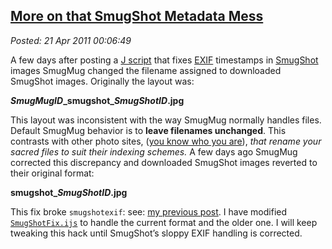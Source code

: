  
[More on that SmugShot Metadata Mess](http://bakerjd99.wordpress.com/2011/04/20/more-on-that-smugshot-metadata-mess/)
---------------------------------------------------------------------------------------------------------------------

*Posted: 21 Apr 2011 00:06:49*

A few days after posting a [J
script](http://www.box.net/shared/qlp4999qre) that fixes
[EXIF](http://www.exif.org/) timestamps in
[SmugShot](http://www.smugmug.com/iphone/smugshot/) images SmugMug
changed the filename assigned to downloaded SmugShot images. Originally
the layout was:

***SmugMugID*\_smugshot\_*SmugShotID*.jpg**

This layout was inconsistent with the way SmugMug normally handles
files. Default SmugMug behavior is to **leave filenames unchanged**.
This contrasts with other photo sites, ([you know who you
are](http://www.flickr.com/)), *that rename your sacred files to suit
their indexing schemes.* A few days ago SmugMug corrected this
discrepancy and downloaded SmugShot images reverted to their original
format:

**smugshot\_*SmugShotID*.jpg**

This fix broke `smugshotexif`: see: [my previous
post](http://bakerjd99.wordpress.com/2011/04/03/smugshot-metadata-mess/).
I have modified
[`SmugShotFix.ijs`](http://www.box.net/shared/qlp4999qre) to handle the
current format and the older one. I will keep tweaking this hack until
SmugShot’s sloppy EXIF handling is corrected.
